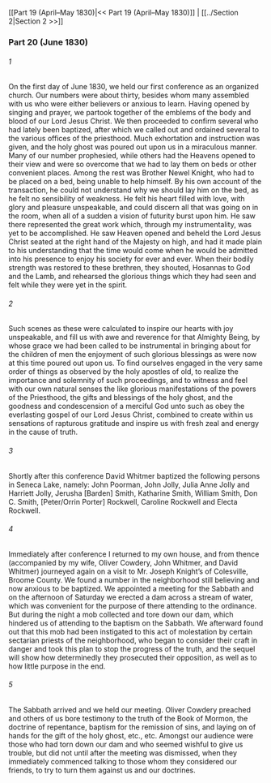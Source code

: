 [[Part 19 (April–May 1830)|<< Part 19 (April–May 1830)]]  |  [[../Section 2|Section 2 >>]]

### Part 20 (June 1830)
###### 1
On the first day of June 1830, we held our first conference as an organized church. Our numbers were about thirty, besides whom many assembled with us who were either believers or anxious to learn. Having opened by singing and prayer, we partook together of the emblems of the body and blood of our Lord Jesus Christ. We then proceeded to confirm several who had lately been baptized, after which we called out and ordained several to the various offices of the priesthood. Much exhortation and instruction was given, and the holy ghost was poured out upon us in a miraculous manner. Many of our number prophesied, while others had the Heavens opened to their view and were so overcome that we had to lay them on beds or other convenient places. Among the rest was Brother Newel Knight, who had to be placed on a bed, being unable to help himself. By his own account of the transaction, he could not understand why we should lay him on the bed, as he felt no sensibility of weakness. He felt his heart filled with love, with glory and pleasure unspeakable, and could discern all that was going on in the room, when all of a sudden a vision of futurity burst upon him. He saw there represented the great work which, through my instrumentality, was yet to be accomplished. He saw Heaven opened and beheld the Lord Jesus Christ seated at the right hand of the Majesty on high, and had it made plain to his understanding that the time would come when he would be admitted into his presence to enjoy his society for ever and ever. When their bodily strength was restored to these brethren, they shouted, Hosannas to God and the Lamb, and rehearsed the glorious things which they had seen and felt while they were yet in the spirit.

###### 2
Such scenes as these were calculated to inspire our hearts with joy unspeakable, and fill us with awe and reverence for that Almighty Being, by whose grace we had been called to be instrumental in bringing about for the children of men the enjoyment of such glorious blessings as were now at this time poured out upon us. To find ourselves engaged in the very same order of things as observed by the holy apostles of old, to realize the importance and solemnity of such proceedings, and to witness and feel with our own natural senses the like glorious manifestations of the powers of the Priesthood, the gifts and blessings of the holy ghost, and the goodness and condescension of a merciful God unto such as obey the everlasting gospel of our Lord Jesus Christ, combined to create within us sensations of rapturous gratitude and inspire us with fresh zeal and energy in the cause of truth.

###### 3
Shortly after this conference David Whitmer baptized the following persons in Seneca Lake, namely: John Poorman, John Jolly, Julia Anne Jolly and Harriett Jolly, Jerusha [Barden] Smith, Katharine Smith, William Smith, Don C. Smith, [Peter/Orrin Porter] Rockwell, Caroline Rockwell and Electa Rockwell.

###### 4
Immediately after conference I returned to my own house, and from thence (accompanied by my wife, Oliver Cowdery, John Whitmer, and David Whitmer) journeyed again on a visit to Mr. Joseph Knight’s of Colesville, Broome County. We found a number in the neighborhood still believing and now anxious to be baptized. We appointed a meeting for the Sabbath and on the afternoon of Saturday we erected a dam across a stream of water, which was convenient for the purpose of there attending to the ordinance. But during the night a mob collected and tore down our dam, which hindered us of attending to the baptism on the Sabbath. We afterward found out that this mob had been instigated to this act of molestation by certain sectarian priests of the neighborhood, who began to consider their craft in danger and took this plan to stop the progress of the truth, and the sequel will show how determinedly they prosecuted their opposition, as well as to how little purpose in the end.

###### 5
The Sabbath arrived and we held our meeting. Oliver Cowdery preached and others of us bore testimony to the truth of the Book of Mormon, the doctrine of repentance, baptism for the remission of sins, and laying on of hands for the gift of the holy ghost, etc., etc. Amongst our audience were those who had torn down our dam and who seemed wishful to give us trouble, but did not until after the meeting was dismissed, when they immediately commenced talking to those whom they considered our friends, to try to turn them against us and our doctrines.
